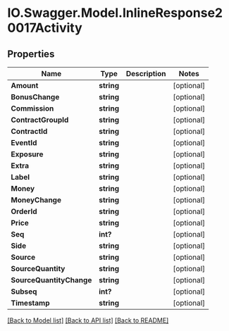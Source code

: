 # IO.Swagger.Model.InlineResponse20017Activity
## Properties

Name | Type | Description | Notes
------------ | ------------- | ------------- | -------------
**Amount** | **string** |  | [optional] 
**BonusChange** | **string** |  | [optional] 
**Commission** | **string** |  | [optional] 
**ContractGroupId** | **string** |  | [optional] 
**ContractId** | **string** |  | [optional] 
**EventId** | **string** |  | [optional] 
**Exposure** | **string** |  | [optional] 
**Extra** | **string** |  | [optional] 
**Label** | **string** |  | [optional] 
**Money** | **string** |  | [optional] 
**MoneyChange** | **string** |  | [optional] 
**OrderId** | **string** |  | [optional] 
**Price** | **string** |  | [optional] 
**Seq** | **int?** |  | [optional] 
**Side** | **string** |  | [optional] 
**Source** | **string** |  | [optional] 
**SourceQuantity** | **string** |  | [optional] 
**SourceQuantityChange** | **string** |  | [optional] 
**Subseq** | **int?** |  | [optional] 
**Timestamp** | **string** |  | [optional] 

[[Back to Model list]](../README.md#documentation-for-models) [[Back to API list]](../README.md#documentation-for-api-endpoints) [[Back to README]](../README.md)

